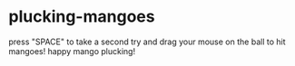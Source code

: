 # plucking-mangoes
press "SPACE" to take a second try and drag your mouse on the ball to hit mangoes! happy mango plucking!
